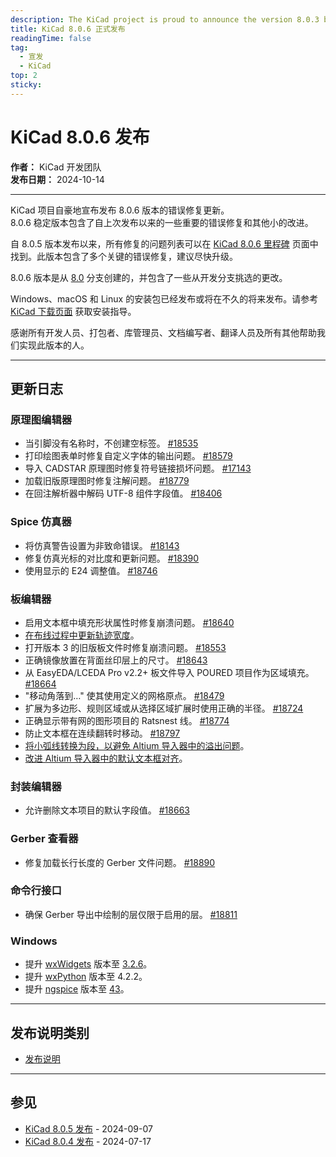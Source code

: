 ```yaml
---
description: The KiCad project is proud to announce the version 8.0.3 bug fix release. The 8.0.3 stable version contains critical bug fixes and other minor improvements since the previous release.
title: KiCad 8.0.6 正式发布
readingTime: false
tag:
  - 宣发
  - KiCad
top: 2
sticky: 
---
```


# KiCad 8.0.6 发布

**作者：** KiCad 开发团队  
**发布日期：** 2024-10-14

---

KiCad 项目自豪地宣布发布 8.0.6 版本的错误修复更新。  
8.0.6 稳定版本包含了自上次发布以来的一些重要的错误修复和其他小的改进。

自 8.0.5 版本发布以来，所有修复的问题列表可以在 [KiCad 8.0.6 里程碑](https://gitlab.com/groups/kicad/-/milestones/40) 页面中找到。此版本包含了多个关键的错误修复，建议尽快升级。

8.0.6 版本是从 [8.0](https://gitlab.com/kicad/code/kicad/-/commits/8.0/) 分支创建的，并包含了一些从开发分支挑选的更改。

Windows、macOS 和 Linux 的安装包已经发布或将在不久的将来发布。请参考 [KiCad 下载页面](https://www.kicad.org/download) 获取安装指导。

感谢所有开发人员、打包者、库管理员、文档编写者、翻译人员及所有其他帮助我们实现此版本的人。

---

## 更新日志

### 原理图编辑器

- 当引脚没有名称时，不创建空标签。 [#18535](https://gitlab.com/kicad/code/kicad/-/issues/18535)
- 打印绘图表单时修复自定义字体的输出问题。 [#18579](https://gitlab.com/kicad/code/kicad/-/issues/18579)
- 导入 CADSTAR 原理图时修复符号链接损坏问题。 [#17143](https://gitlab.com/kicad/code/kicad/-/issues/17143)
- 加载旧版原理图时修复注解问题。 [#18779](https://gitlab.com/kicad/code/kicad/-/issues/18779)
- 在回注解析器中解码 UTF-8 组件字段值。 [#18406](https://gitlab.com/kicad/code/kicad/-/issues/18406)

### Spice 仿真器

- 将仿真警告设置为非致命错误。 [#18143](https://gitlab.com/kicad/code/kicad/-/issues/18143)
- 修复仿真光标的对比度和更新问题。 [#18390](https://gitlab.com/kicad/code/kicad/-/issues/18390)
- 使用显示的 E24 调整值。 [#18746](https://gitlab.com/kicad/code/kicad/-/issues/18746)

### 板编辑器

- 启用文本框中填充形状属性时修复崩溃问题。 [#18640](https://gitlab.com/kicad/code/kicad/-/issues/18640)
- [在布线过程中更新轨迹宽度](https://gitlab.com/kicad/code/kicad/-/commit/b48051d52f99e72b4b41a14101c58d0da7b79d0d)。
- 打开版本 3 的旧版板文件时修复崩溃问题。 [#18553](https://gitlab.com/kicad/code/kicad/-/issues/18553)
- 正确镜像放置在背面丝印层上的尺寸。 [#18643](https://gitlab.com/kicad/code/kicad/-/issues/18643)
- 从 EasyEDA/LCEDA Pro v2.2+ 板文件导入 POURED 项目作为区域填充。 [#18664](https://gitlab.com/kicad/code/kicad/-/issues/18664)
- "移动角落到…" 使其使用定义的网格原点。 [#18479](https://gitlab.com/kicad/code/kicad/-/issues/18479)
- 扩展为多边形、规则区域或从选择区域扩展时使用正确的半径。 [#18724](https://gitlab.com/kicad/code/kicad/-/issues/18724)
- 正确显示带有网的图形项目的 Ratsnest 线。 [#18774](https://gitlab.com/kicad/code/kicad/-/issues/18774)
- 防止文本框在连续翻转时移动。 [#18797](https://gitlab.com/kicad/code/kicad/-/issues/18797)
- [将小弧线转换为段，以避免 Altium 导入器中的溢出问题](https://gitlab.com/kicad/code/kicad/-/commit/e6ce4eb73e6b3cee977dfa5741a275056eba283d)。
- [改进 Altium 导入器中的默认文本框对齐](https://gitlab.com/kicad/code/kicad/-/commit/86f122416bbe181e7610972619841d2a2e921064)。

### 封装编辑器

- 允许删除文本项目的默认字段值。 [#18663](https://gitlab.com/kicad/code/kicad/-/issues/18663)

### Gerber 查看器

- 修复加载长行长度的 Gerber 文件问题。 [#18890](https://gitlab.com/kicad/code/kicad/-/issues/18890)

### 命令行接口

- 确保 Gerber 导出中绘制的层仅限于启用的层。 [#18811](https://gitlab.com/kicad/code/kicad/-/issues/18811)

### Windows

- 提升 [wxWidgets](https://www.wxwidgets.org/) 版本至 [3.2.6](https://www.wxwidgets.org/news/2024/09/wxwidgets-3.2.6-released/)。
- 提升 [wxPython](https://github.com/wxWidgets/Phoenix) 版本至 4.2.2。
- 提升 [ngspice](https://ngspice.sourceforge.io/) 版本至 [43](https://ngspice.sourceforge.io/news.html)。

---

## 发布说明类别

- [发布说明](https://www.kicad.org/blog/categories/Release-Notes)

---

## 参见

- [KiCad 8.0.5 发布](https://www.kicad.org/blog/2024/09/KiCad-8.0.5-Release/) - 2024-09-07
- [KiCad 8.0.4 发布](https://www.kicad.org/blog/2024/07/KiCad-8.0.4-Release/) - 2024-07-17
